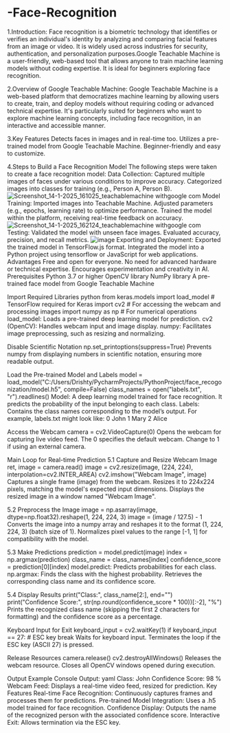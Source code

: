 # -Face-Recognition
1.Introduction:
Face recognition is a biometric technology that identifies or verifies an individual's identity by analyzing and comparing facial features from an image or video. It is widely used across industries for security, authentication, and personalization purposes.Google Teachable Machine is a user-friendly, web-based tool that allows anyone to train machine learning models without coding expertise. It is ideal for beginners exploring face recognition.

2.Overview of Google Teachable Machine:
Google Teachable Machine is a web-based platform that democratizes machine learning by allowing users to create, train, and deploy models without requiring coding or advanced technical expertise. It's particularly suited for beginners who want to explore machine learning concepts, including face recognition, in an interactive and accessible manner.

3.Key Features
Detects faces in images and in real-time too.
Utilizes a pre-trained model from Google Teachable Machine.
Beginner-friendly and easy to customize.

4.Steps to Build a Face Recognition Model The following steps were taken to create a face recognition model:
Data Collection: Captured multiple images of faces under various conditions to improve accuracy. Categorized images into classes for training (e.g., Person A, Person B).
![Screenshot_14-1-2025_161025_teachablemachine withgoogle com](https://github.com/user-attachments/assets/fc131e1a-904c-49a1-b513-98d1b7709014)
Model Training: Imported images into Teachable Machine. Adjusted parameters (e.g., epochs, learning rate) to optimize performance. Trained the model within the platform, receiving real-time feedback on accuracy. 
![Screenshot_14-1-2025_162124_teachablemachine withgoogle com](https://github.com/user-attachments/assets/8c62bfb3-0666-44f6-a3ae-529049f939b3)
Testing: Validated the model with unseen face images. Evaluated accuracy, precision, and recall metrics. 
![image](https://github.com/user-attachments/assets/1fb4d061-c971-4188-9ded-0b270975bcd1)
Exporting and Deployment: Exported the trained model in TensorFlow.js format. Integrated the model into a Python project using tensorflow or JavaScript for web applications.
Advantages
Free and open for everyone.
No need for advanced hardware or technical expertise.
Encourages experimentation and creativity in AI.
Prerequisites
Python 3.7 or higher
OpenCV library
NumPy library
A pre-trained face model from Google Teachable Machine

Import Required Libraries python from keras.models import load_model # TensorFlow required for Keras import cv2 # For accessing the webcam and processing images import numpy as np # For numerical operations load_model: Loads a pre-trained deep learning model for prediction. cv2 (OpenCV): Handles webcam input and image display. numpy: Facilitates image preprocessing, such as resizing and normalizing.

Disable Scientific Notation np.set_printoptions(suppress=True) Prevents numpy from displaying numbers in scientific notation, ensuring more readable output.

Load the Pre-trained Model and Labels model = load_model("C:/Users/Drishty/PycharmProjects/PythonProject/face_recogonization/model.h5", compile=False) class_names = open("labels.txt", "r").readlines() Model: A deep learning model trained for face recognition. It predicts the probability of the input belonging to each class. Labels: Contains the class names corresponding to the model’s output. For example, labels.txt might look like: 0 John 1 Mary 2 Alice

Access the Webcam camera = cv2.VideoCapture(0) Opens the webcam for capturing live video feed. The 0 specifies the default webcam. Change to 1 if using an external camera.

Main Loop for Real-time Prediction 5.1 Capture and Resize Webcam Image ret, image = camera.read() image = cv2.resize(image, (224, 224), interpolation=cv2.INTER_AREA) cv2.imshow("Webcam Image", image) Captures a single frame (image) from the webcam. Resizes it to 224x224 pixels, matching the model's expected input dimensions. Displays the resized image in a window named "Webcam Image".

5.2 Preprocess the Image image = np.asarray(image, dtype=np.float32).reshape(1, 224, 224, 3) image = (image / 127.5) - 1 Converts the image into a numpy array and reshapes it to the format (1, 224, 224, 3) (batch size of 1). Normalizes pixel values to the range [-1, 1] for compatibility with the model.

5.3 Make Predictions prediction = model.predict(image) index = np.argmax(prediction) class_name = class_names[index] confidence_score = prediction[0][index] model.predict: Predicts probabilities for each class. np.argmax: Finds the class with the highest probability. Retrieves the corresponding class name and its confidence score.

5.4 Display Results print("Class:", class_name[2:], end="") print("Confidence Score:", str(np.round(confidence_score * 100))[:-2], "%") Prints the recognized class name (skipping the first 2 characters for formatting) and the confidence score as a percentage.

Keyboard Input for Exit keyboard_input = cv2.waitKey(1) if keyboard_input == 27: # ESC key break Waits for keyboard input. Terminates the loop if the ESC key (ASCII 27) is pressed.

Release Resources camera.release() cv2.destroyAllWindows() Releases the webcam resource. Closes all OpenCV windows opened during execution.

Output Example Console Output: yaml Class: John Confidence Score: 98 % Webcam Feed: Displays a real-time video feed, resized for prediction. Key Features Real-time Face Recognition: Continuously captures frames and processes them for predictions. Pre-trained Model Integration: Uses a .h5 model trained for face recognition. Confidence Display: Outputs the name of the recognized person with the associated confidence score. Interactive Exit: Allows termination via the ESC key.
